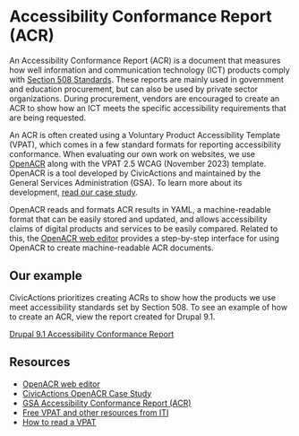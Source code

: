 # Accessibility Conformance Report (ACR)

An Accessibility Conformance Report (ACR) is a document that measures how well  information and communication technology (ICT) products comply with [Section 508 Standards](https://www.access-board.gov/ict/). These reports are mainly used in government and education procurement, but can also be used by private sector organizations. During procurement, vendors are encouraged to create an ACR to show how an ICT meets the specific accessibility requirements that are being requested. 

An ACR is often created using a Voluntary Product Accessibility Template (VPAT), which comes in a few standard formats for reporting accessibility conformance. When evaluating our own work on websites, we use [OpenACR](https://github.com/GSA/openacr) along with the VPAT 2.5 WCAG (November 2023) template. OpenACR is a tool developed by CivicActions and maintained by the General Services Administration (GSA). To learn more about its development, [read our case study](https://civicactions.com/case-studies/open-acr/). 

OpenACR reads and formats ACR results in YAML, a machine-readable format that can be easily stored and updated, and allows accessibility claims of digital products and services to be easily compared. Related to this, the [OpenACR web editor](https://acreditor.section508.gov/) provides a step-by-step interface for using OpenACR to create machine-readable ACR documents. 

## Our example

CivicActions prioritizes creating ACRs to show how the products we use meet accessibility standards set by Section 508. To see an example of how to create an ACR, view the report created for Drupal 9.1. 

[Drupal 9.1 Accessibility Conformance Report](https://accessibility.civicactions.com/VPAT/Drupal9AccessibilityConformanceReport.html)

## Resources

* [OpenACR web editor](https://acreditor.section508.gov/)
* [CivicActions OpenACR Case Study](https://civicactions.com/case-studies/open-acr/)
* [GSA Accessibility Conformance Report (ACR)](https://www.section508.gov/sell/acr/)
* [Free VPAT and other resources from ITI](https://www.itic.org/policy/accessibility/vpat)
* [How to read a VPAT](https://www.accessibilityoz.com/2019/09/how-to-read-a-vpat/)
